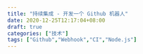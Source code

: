 ```yaml
---
title: "持续集成 - 开发一个 Github 机器人"
date: 2020-12-25T12:17:04+08:00
draft: true
categories: ["技术"]
tags: ["Github","Webhook","CI","Node.js"]
---
```


